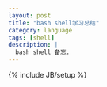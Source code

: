 ```yaml
---
layout: post
title: "bash shell学习总结"
category: language 
tags: [shell]
description: |
  bash shell 备忘. 
---
```

{% include JB/setup %}
